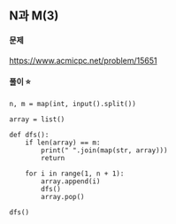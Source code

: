 ## N과 M(3)

#### 문제
https://www.acmicpc.net/problem/15651

#### 풀이 ⭐️
``` python3
n, m = map(int, input().split())

array = list()

def dfs():
    if len(array) == m:
        print(" ".join(map(str, array)))
        return
    
    for i in range(1, n + 1):
        array.append(i)
        dfs()
        array.pop()

dfs()
```
